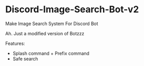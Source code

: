 # Discord-Image-Search-Bot-v2
Make Image Search System For Discord Bot

Ah. Just a modified version of Botzzz

Features:
- Splash command + Prefix command
- Safe search
